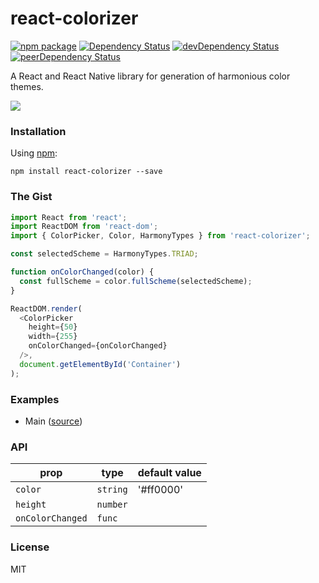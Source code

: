 # react-colorizer

[![npm package](https://badge.fury.io/js/react-colorizer.svg)](https://www.npmjs.org/package/react-colorizer)
[![Dependency Status](https://david-dm.org/opensource-cards/react-colorizer.svg)](https://david-dm.org/opensource-cards/react-colorizer)
[![devDependency Status](https://david-dm.org/opensource-cards/react-colorizer/dev-status.svg)](https://david-dm.org/opensource-cards/react-colorizer#info=devDependencies)
[![peerDependency Status](https://david-dm.org/opensource-cards/react-colorizer/peer-status.svg)](https://david-dm.org/opensource-cards/react-colorizer#info=peerDependencies)

A React and React Native library for generation of harmonious color themes.

![](https://github.com/opensource-cards/react-colorizer/blob/master/demo.gif)

### Installation

Using [npm](https://www.npmjs.com/):

```
npm install react-colorizer --save
```

### The Gist

```javascript
import React from 'react';
import ReactDOM from 'react-dom';
import { ColorPicker, Color, HarmonyTypes } from 'react-colorizer';

const selectedScheme = HarmonyTypes.TRIAD;

function onColorChanged(color) {
  const fullScheme = color.fullScheme(selectedScheme);
}

ReactDOM.render(
  <ColorPicker
    height={50}
    width={255}
    onColorChanged={onColorChanged}
  />,
  document.getElementById('Container')
);
```

### Examples

* Main ([source](https://github.com/opensource-cards/react-colorizer/tree/master/examples/main))

### API

prop             | type                 | default value
-----------------|----------------------|--------------
`color`          | `string`             | '#ff0000'
`height`         | `number`             |
`onColorChanged` | `func`               |

### License

MIT
